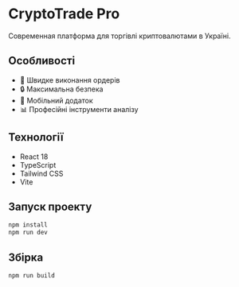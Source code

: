 # CryptoTrade Pro

Современная платформа для торгівлі криптовалютами в Україні.

## Особливості

- 🚀 Швидке виконання ордерів
- 🔒 Максимальна безпека
- 📱 Мобільний додаток
- 📊 Професійні інструменти аналізу

## Технології

- React 18
- TypeScript
- Tailwind CSS
- Vite

## Запуск проекту

```bash
npm install
npm run dev
```

## Збірка

```bash
npm run build
```
